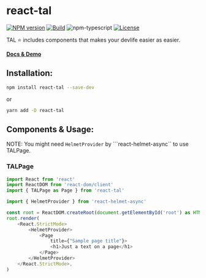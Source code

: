 # react-tal

[![NPM version][npm-image]][npm-url]
[![Build][github-build]][github-build-url]
![npm-typescript]
[![License][github-license]][github-license-url]

TAL ⭐ includes components that makes your devlife easier as easier.

[**Docs & Demo**](https://ashusharmasigdev.github.io/react-tal/)

## Installation:

```bash
npm install react-tal --save-dev
```

or

```bash
yarn add -D react-tal
```

## Components & Usage:

NOTE: You might need ```HelmetProvider``` by ```react-helmet-async`` to use TALPage.

### TALPage
```js
import React from 'react'
import ReactDOM from 'react-dom/client'
import { TALPage as Page } from 'react-tal'

import { HelmetProvider } from 'react-helmet-async'

const root = ReactDOM.createRoot(document.getElementById('root') as HTMLElement)
root.render(
    <React.StrictMode>
        <HelmetProvider>
            <Page
                title={"Sample page title"}>
                <h1>Just a text on a page</h1>
            </Page>
        </HelmetProvider>
    </React.StrictMode>,
)

```

[npm-url]: https://www.npmjs.com/package/react-tal
[npm-image]: https://img.shields.io/npm/v/react-tal
[github-license]: https://img.shields.io/github/license/ashusharmasigdev/react-tal
[github-license-url]: https://github.com/ashusharmasigdev/react-tal/blob/master/LICENSE
[github-build]: https://github.com/ashusharmasigdev/react-tal/actions/workflows/publish.yml/badge.svg
[github-build-url]: https://github.com/ashusharmasigdev/react-tal/actions/workflows/publish.yml
[npm-typescript]: https://img.shields.io/npm/types/react-tal

